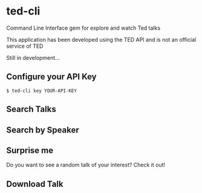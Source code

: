 # ted-cli
Command Line Interface gem for explore and watch Ted talks

This application has been developed using the TED API and is not an official service of TED

Still in development...

## Configure your API Key

    $ ted-cli key YOUR-API-KEY

## Search Talks

## Search by Speaker

## Surprise me
Do you want to see a random talk of your interest? Check it out!

## Download Talk